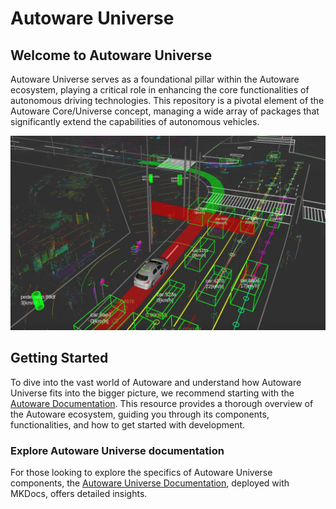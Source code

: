 # Autoware Universe

## Welcome to Autoware Universe

Autoware Universe serves as a foundational pillar within the Autoware ecosystem, playing a critical role in enhancing the core functionalities of autonomous driving technologies.
This repository is a pivotal element of the Autoware Core/Universe concept, managing a wide array of packages that significantly extend the capabilities of autonomous vehicles.

![autoware_universe_front](docs/assets/images/autoware_universe_front.png)

## Getting Started

To dive into the vast world of Autoware and understand how Autoware Universe fits into the bigger picture, we recommend starting with the [Autoware Documentation](https://autowarefoundation.github.io/autoware-documentation/). This resource provides a thorough overview of the Autoware ecosystem, guiding you through its components, functionalities, and how to get started with development.

### Explore Autoware Universe documentation

For those looking to explore the specifics of Autoware Universe components, the [Autoware Universe Documentation](https://autowarefoundation.github.io/autoware.universe/), deployed with MKDocs, offers detailed insights.
